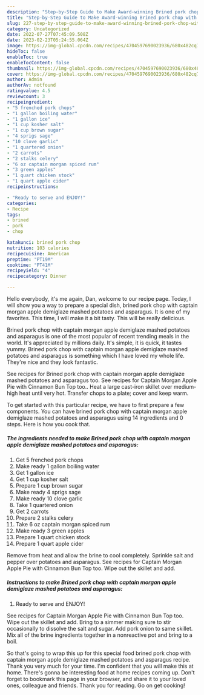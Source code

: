 ```yaml
---
description: "Step-by-Step Guide to Make Award-winning Brined pork chop with captain morgan apple demiglaze mashed potatoes and asparagus"
title: "Step-by-Step Guide to Make Award-winning Brined pork chop with captain morgan apple demiglaze mashed potatoes and asparagus"
slug: 227-step-by-step-guide-to-make-award-winning-brined-pork-chop-with-captain-morgan-apple-demiglaze-mashed-potatoes-and-asparagus
category: Uncategorized
date: 2022-07-27T07:45:09.508Z
date: 2023-02-23T05:24:55.064Z
image: https://img-global.cpcdn.com/recipes/4704597690023936/680x482cq70/brined-pork-chop-with-captain-morgan-apple-demiglaze-mashed-potatoes-and-asparagus-recipe-main-photo.jpg
hideToc: false
enableToc: true
enableTocContent: false
thumbnail: https://img-global.cpcdn.com/recipes/4704597690023936/680x482cq70/brined-pork-chop-with-captain-morgan-apple-demiglaze-mashed-potatoes-and-asparagus-recipe-main-photo.jpg
cover: https://img-global.cpcdn.com/recipes/4704597690023936/680x482cq70/brined-pork-chop-with-captain-morgan-apple-demiglaze-mashed-potatoes-and-asparagus-recipe-main-photo.jpg
author: Admin
authorAv: notfound
ratingvalue: 4.5
reviewcount: 3
recipeingredient:
- "5 frenched pork chops"
- "1 gallon boiling water"
- "1 gallon ice"
- "1 cup kosher salt"
- "1 cup brown sugar"
- "4 sprigs sage"
- "10 clove garlic"
- "1 quartered onion"
- "2 carrots"
- "2 stalks celery"
- "6 oz captain morgan spiced rum"
- "3 green apples"
- "1 quart chicken stock"
- "1 quart apple cider"
recipeinstructions:

- "Ready to serve and ENJOY!"
categories:
- Recipe
tags:
- brined
- pork
- chop

katakunci: brined pork chop 
nutrition: 103 calories
recipecuisine: American
preptime: "PT19M"
cooktime: "PT41M"
recipeyield: "4"
recipecategory: Dinner

---
```



Hello everybody, it's me again, Dan, welcome to our recipe page. Today, I will show you a way to prepare a special dish, brined pork chop with captain morgan apple demiglaze mashed potatoes and asparagus. It is one of my favorites. This time, I will make it a bit tasty. This will be really delicious.

Brined pork chop with captain morgan apple demiglaze mashed potatoes and asparagus is one of the most popular of recent trending meals in the world. It's appreciated by millions daily. It's simple, it is quick, it tastes yummy. Brined pork chop with captain morgan apple demiglaze mashed potatoes and asparagus is something which I have loved my whole life. They're nice and they look fantastic.

See recipes for Brined pork chop with captain morgan apple demiglaze mashed potatoes and asparagus too. See recipes for Captain Morgan Apple Pie with Cinnamon Bun Top too.. Heat a large cast-iron skillet over medium-high heat until very hot. Transfer chops to a plate; cover and keep warm.


To get started with this particular recipe, we have to first prepare a few components. You can have brined pork chop with captain morgan apple demiglaze mashed potatoes and asparagus using 14 ingredients and 0 steps. Here is how you cook that.

<!--inarticleads1-->

##### The ingredients needed to make Brined pork chop with captain morgan apple demiglaze mashed potatoes and asparagus:

1. Get 5 frenched pork chops
1. Make ready 1 gallon boiling water
1. Get 1 gallon ice
1. Get 1 cup kosher salt
1. Prepare 1 cup brown sugar
1. Make ready 4 sprigs sage
1. Make ready 10 clove garlic
1. Take 1 quartered onion
1. Get 2 carrots
1. Prepare 2 stalks celery
1. Take 6 oz captain morgan spiced rum
1. Make ready 3 green apples
1. Prepare 1 quart chicken stock
1. Prepare 1 quart apple cider


Remove from heat and allow the brine to cool completely. Sprinkle salt and pepper over potatoes and asparagus. See recipes for Captain Morgan Apple Pie with Cinnamon Bun Top too. Wipe out the skillet and add. 

<!--inarticleads2-->

##### Instructions to make Brined pork chop with captain morgan apple demiglaze mashed potatoes and asparagus:


1. Ready to serve and ENJOY!

See recipes for Captain Morgan Apple Pie with Cinnamon Bun Top too. Wipe out the skillet and add. Bring to a simmer making sure to stir occasionally to dissolve the salt and sugar. Add pork onion to same skillet. Mix all of the brine ingredients together in a nonreactive pot and bring to a boil. 

So that's going to wrap this up for this special food brined pork chop with captain morgan apple demiglaze mashed potatoes and asparagus recipe. Thank you very much for your time. I'm confident that you will make this at home. There's gonna be interesting food at home recipes coming up. Don't forget to bookmark this page in your browser, and share it to your loved ones, colleague and friends. Thank you for reading. Go on get cooking!
